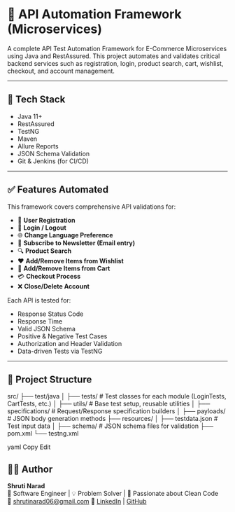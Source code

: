# 🔗 API Automation Framework (Microservices)

A complete API Test Automation Framework for E-Commerce Microservices using Java and RestAssured. This project automates and validates critical backend services such as registration, login, product search, cart, wishlist, checkout, and account management.

---

## 🚀 Tech Stack

- Java 11+
- RestAssured
- TestNG
- Maven
- Allure Reports
- JSON Schema Validation
- Git & Jenkins (for CI/CD)

---

## ✅ Features Automated

This framework covers comprehensive API validations for:

- 📝 **User Registration**  
- 🔐 **Login / Logout**  
- 🌐 **Change Language Preference**  
- 📩 **Subscribe to Newsletter (Email entry)**  
- 🔍 **Product Search**  
- ❤️ **Add/Remove Items from Wishlist**  
- 🛒 **Add/Remove Items from Cart**  
- 💳 **Checkout Process**  
- ❌ **Close/Delete Account**

Each API is tested for:

- Response Status Code  
- Response Time  
- Valid JSON Schema  
- Positive & Negative Test Cases  
- Authorization and Header Validation  
- Data-driven Tests via TestNG

---

## 📂 Project Structure

src/
├── test/java
│ ├── tests/ # Test classes for each module (LoginTests, CartTests, etc.)
│ ├── utils/ # Base test setup, reusable utilities
│ ├── specifications/ # Request/Response specification builders
│ ├── payloads/ # JSON body generation methods
├── resources/
│ ├── testdata.json # Test input data
│ ├── schema/ # JSON schema files for validation
├── pom.xml
└── testng.xml

yaml
Copy
Edit


## 👩‍💻 Author

**Shruti Narad**  
💼 Software Engineer | 💡 Problem Solver | 🔐 Passionate about Clean Code  
📧 shrutinarad06@gmail.com
🔗 [LinkedIn](https://www.linkedin.com/in/shrutinarad16) | [GitHub](https://github.com/shrutinarad16)
